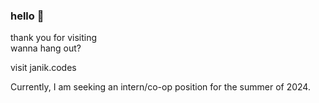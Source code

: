 ### hello 👋

thank you for visiting <br>
wanna hang out?

visit janik.codes

Currently, I am seeking an intern/co-op position for the summer of 2024.

<!-- 🔭 currently working on ____ -->

<!-- dont have the best stats rn so will hide them -->
<!-- ![GitHub Stats for Janik](https://github-readme-stats.vercel.app/api?username=JanikThePanic&show_icons=true) -->

<!--
**JanikThePanic/JanikThePanic** is a ✨ _special_ ✨ repository because its `README.md` (this file) appears on your GitHub profile.

Here are some ideas to get you started:

- 🔭 I’m currently working on ...
- 🌱 I’m currently learning ...
- 👯 I’m looking to collaborate on ...
- 🤔 I’m looking for help with ...
- 💬 Ask me about ...
- 📫 How to reach me: ...
- 😄 Pronouns: ...
- ⚡ Fun fact: ...
-->
